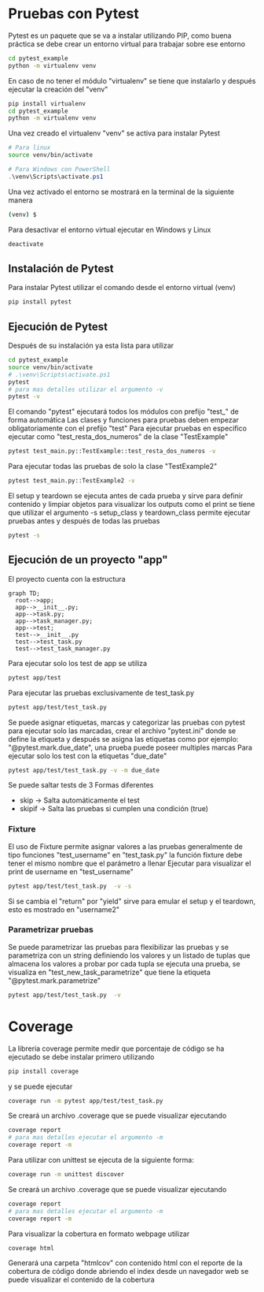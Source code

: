 # Pruebas con Pytest

Pytest es un paquete que se va a instalar utilizando PIP, como buena práctica se debe crear un entorno virtual para trabajar sobre ese entorno
```sh
cd pytest_example
python -m virtualenv venv
```
En caso de no tener el módulo "virtualenv" se tiene que instalarlo y después ejecutar la creación del "venv"
```sh
pip install virtualenv
cd pytest_example
python -m virtualenv venv
```
Una vez creado el virtualenv "venv" se activa para instalar Pytest
```sh
# Para linux
source venv/bin/activate
```
```powershell
# Para Windows con PowerShell
.\venv\Scripts\activate.ps1
```
Una vez activado el entorno se mostrará en la terminal de la siguiente manera
```sh
(venv) $
```
Para desactivar el entorno virtual ejecutar en Windows y Linux
```sh
deactivate
```

## Instalación de Pytest
Para instalar Pytest utilizar el comando desde el entorno virtual (venv)
```sh
pip install pytest
```
## Ejecución de Pytest
Después de su instalación ya esta lista para utilizar
```sh
cd pytest_example
source venv/bin/activate
# .\venv\Scripts\activate.ps1
pytest
# para mas detalles utilizar el argumento -v 
pytest -v
```
El comando "pytest" ejecutará todos los módulos con prefijo "test_" de forma automática
Las clases y funciones para pruebas deben empezar obligatoriamente con el prefijo "test"
Para ejecutar pruebas en especifico ejecutar como "test_resta_dos_numeros" de la clase "TestExample"
```sh
pytest test_main.py::TestExample::test_resta_dos_numeros -v
```
Para ejecutar todas las pruebas de solo la clase "TestExample2"
```sh
pytest test_main.py::TestExample2 -v
```
El setup y teardown se ejecuta antes de cada prueba y sirve para definir contenido y limpiar objetos
para visualizar los outputs como el print se tiene que utilizar el argumento -s
setup_class y teardown_class permite ejecutar pruebas antes y después de todas las pruebas
```sh
pytest -s
```
## Ejecución de un proyecto "app"
El proyecto cuenta con la estructura 
```mermaid
graph TD;
  root-->app;
  app-->__init__.py;
  app-->task.py;
  app-->task_manager.py;
  app-->test;
  test-->__init__.py
  test-->test_task.py
  test-->test_task_manager.py
```
Para ejecutar solo los test de app se utiliza
```sh
pytest app/test
```
Para ejecutar las pruebas exclusivamente de test_task.py
```sh
pytest app/test/test_task.py 
```
Se puede asignar etiquetas, marcas y categorizar las pruebas con pytest para ejecutar solo las marcadas,
crear el archivo "pytest.ini" donde se define la etiqueta y después se asigna las etiquetas como por ejemplo: "@pytest.mark.due_date", 
una prueba puede poseer multiples marcas
Para ejecutar solo los test con la etiquetas "due_date"
```sh
pytest app/test/test_task.py -v -m due_date
```

Se puede saltar tests de 3 Formas diferentes
- skip -> Salta automáticamente el test
- skipif -> Salta las pruebas si cumplen una condición (true)


### Fixture
El uso de Fixture permite asignar valores a las pruebas generalmente de tipo funciones "test_username" en "test_task.py"
la función fixture debe tener el mismo nombre que el parámetro a llenar
Ejecutar para visualizar el print de username en "test_username"
```sh
pytest app/test/test_task.py  -v -s 
```
Si se cambia el "return" por "yield" sirve para emular el setup y el teardown, esto es mostrado en "username2"

### Parametrizar pruebas
Se puede parametrizar las pruebas para flexibilizar las pruebas y se parametriza con un string definiendo los valores y un listado de tuplas que almacena los valores a probar por cada tupla se ejecuta una prueba, se visualiza en "test_new_task_parametrize" que tiene la etiqueta "@pytest.mark.parametrize"
```sh
pytest app/test/test_task.py  -v
```

# Coverage
La libreria coverage permite medir que porcentaje de código se ha ejecutado se debe instalar primero utilizando
```sh
pip install coverage
```
y se puede ejecutar
```sh
coverage run -m pytest app/test/test_task.py
```
Se creará un archivo .coverage que se puede visualizar ejecutando
```sh
coverage report
# para mas detalles ejecutar el argumento -m
coverage report -m
```
Para utilizar con unittest se ejecuta de la siguiente forma:
```sh
coverage run -m unittest discover
```
Se creará un archivo .coverage que se puede visualizar ejecutando
```sh
coverage report
# para mas detalles ejecutar el argumento -m
coverage report -m
```
Para visualizar la cobertura en formato webpage utilizar 
```sh
coverage html
```
Generará una carpeta "htmlcov" con contenido html con el reporte de la cobertura de código
donde abriendo el index desde un navegador web se puede visualizar el contenido de la cobertura